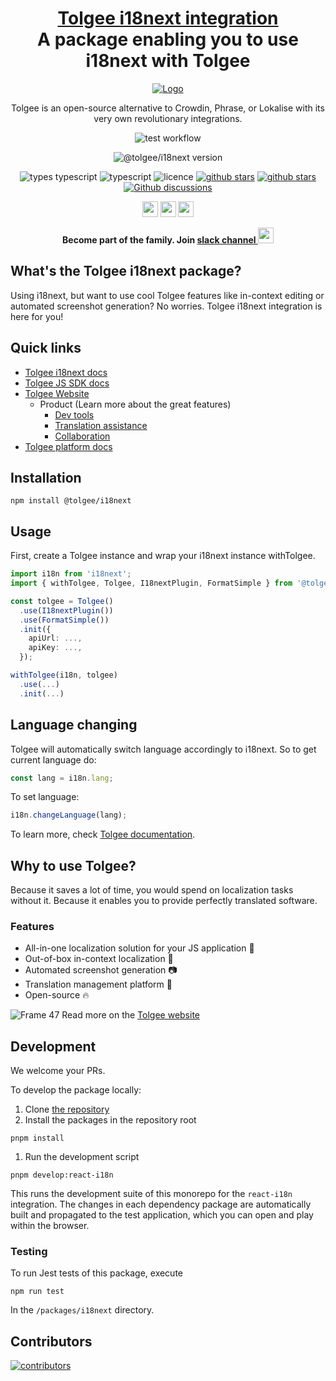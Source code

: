 <!-- This file was generated using pnpm generate-readmes script 
        
        Don't edit this file. Edit the README.md.njk. Macros can be found in readmeMacros/macros.njk
        
        -->


<h1 align="center" style="border-bottom: none">
    <b>
        <a href="https://tolgee.io">Tolgee i18next integration</a><br>
    </b>
    A package enabling you to use i18next with Tolgee
    <br>
</h1>

<div align="center">

[![Logo](https://user-images.githubusercontent.com/18496315/188628892-33fcc282-26f1-4035-8105-95952bd93de9.svg)](https://tolgee.io)

Tolgee is an open-source alternative to Crowdin, Phrase, or Lokalise with its very own revolutionary integrations.

![test workflow](https://github.com/tolgee/tolgee-js/actions/workflows/test.yml/badge.svg)

![@tolgee/i18next version](https://img.shields.io/npm/v/@tolgee/i18next?label=@tolgee/i18next)

![types typescript](https://img.shields.io/badge/Types-Typescript-blue)
![typescript](https://img.shields.io/github/languages/top/tolgee/tolgee-js)
![licence](https://img.shields.io/github/license/tolgee/tolgee-js)
[![github stars](https://img.shields.io/github/stars/tolgee/tolgee-js?style=social&label=Tolgee%20JS)](https://github.com/tolgee/tolgee-js)
[![github stars](https://img.shields.io/github/stars/tolgee/server?style=social&label=Tolgee%20Server)](https://github.com/tolgee/server)
[![Github discussions](https://img.shields.io/github/discussions/tolgee/tolgee-platform)](https://github.com/tolgee/tolgee-platform/discussions)
</div>

<div align="center">

[<img src="https://img.shields.io/badge/-Facebook-424549?style=social&logo=facebook" height=25 />](https://www.facebook.com/Tolgee.i18n)
[<img src="https://img.shields.io/badge/-Twitter-424549?style=social&logo=twitter" height=25 />](https://twitter.com/Tolgee_i18n)
[<img src="https://img.shields.io/badge/-Linkedin-424549?style=social&logo=linkedin" height=25 />](https://www.linkedin.com/company/tolgee)

**Become part of the family. Join [slack channel <img src="https://img.shields.io/badge/-Tolgee Comunity-424549?style=social&logo=slack" height=25 />](https://join.slack.com/t/tolgeecommunity/shared_invite/zt-195isb5u8-_RcSRgVJfvgsPpOBIok~IQ)**

</div>



## What's the Tolgee i18next package?
Using i18next, but want to use cool Tolgee features like in-context editing or automated screenshot generation?
No worries. Tolgee i18next integration is here for you!


## Quick links
- [Tolgee i18next docs](https://tolgee.io/js-sdk/5.0.0-alpha.1/integrations/i18next/installation)
- [Tolgee JS SDK docs](https://tolgee.io/js-sdk)
- [Tolgee Website](https://tolgee.io)
    - Product (Learn more about the great features)
        - [Dev tools](https://tolgee.io/features/dev-tools)
        - [Translation assistance](https://tolgee.io/features/translation-assistance)
        - [Collaboration](https://tolgee.io/features/collaboration)
- [Tolgee platform docs](https://tolgee.io/platform)
  


## Installation

```
npm install @tolgee/i18next
```


## Usage

First, create a Tolgee instance and wrap your i18next instance withTolgee.

```ts
import i18n from 'i18next';
import { withTolgee, Tolgee, I18nextPlugin, FormatSimple } from '@tolgee/i18next';

const tolgee = Tolgee()
  .use(I18nextPlugin())
  .use(FormatSimple())
  .init({
    apiUrl: ...,
    apiKey: ...,
  });

withTolgee(i18n, tolgee)
  .use(...)
  .init(...)
```

## Language changing

Tolgee will automatically switch language accordingly to i18next. So to get current language do:

```ts
const lang = i18n.lang;
```

To set language:

```ts
i18n.changeLanguage(lang);
```

To learn more, check [Tolgee documentation](https://toolkit.tolgee.io/js-sdk).


## Why to use Tolgee?
Because it saves a lot of time, you would spend on localization tasks without it. Because it enables you to provide perfectly translated software.

### Features

- All-in-one localization solution for your JS application 🙌
- Out-of-box in-context localization 🎉
- Automated screenshot generation 📷
- Translation management platform 🎈
- Open-source 🔥

![Frame 47](https://user-images.githubusercontent.com/18496315/188637819-ac4eb02d-7859-4ca8-9807-27818a52782d.png)
Read more on the [Tolgee website](https://tolgee.io)


## Development

We welcome your PRs.

To develop the package locally:
1. Clone [the repository](https://github.com/tolgee/tolgee-js)
1. Install the packages in the repository root
```
pnpm install
```


1. Run the development script
```
pnpm develop:react-i18n
```
This runs the development suite of this monorepo for the `react-i18n` integration. The changes in each dependency package are
automatically built and propagated to the test application, which you can open and play within the browser.





### Testing

To run Jest tests of this package, execute
```
npm run test
```
In the `/packages/i18next` directory.



## Contributors

<a href="https://github.com/tolgee/tolgee-platform/graphs/contributors">
  <img alt="contributors" src="https://contrib.rocks/image?repo=tolgee/tolgee-js"/>
</a>

